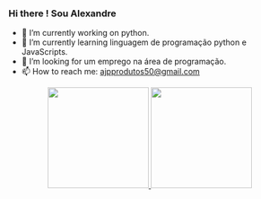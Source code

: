 ### Hi there ! Sou Alexandre
- 🔭 I’m currently working on  python.
- 🌱 I’m currently learning linguagem de programação python e JavaScripts.
- 🤔 I’m looking for  um emprego na área de programação.
- 📫 How to reach me: ajpprodutos50@gmail.com

<div align="center">
  <a href="https://github.com/Alexandre-Peres">
  <img height="180em" src="https://github-readme-stats.vercel.app/api?username=alexandre-peres&show_icons=false&theme=dracula&include_all_commits=true&count_private=true"/>
  <img height="180em" src="https://github-readme-stats.vercel.app/api/top-langs/?username=alexandre-peres&layout=compact&langs_count=7&theme=dracula"/>
</div>
